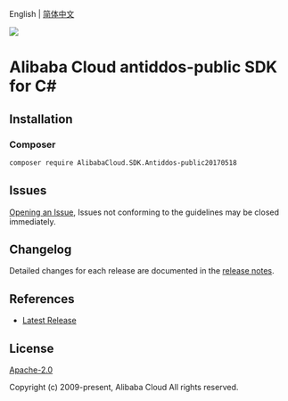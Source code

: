 English | [简体中文](README-CN.md)

![](https://aliyunsdk-pages.alicdn.com/icons/AlibabaCloud.svg)

# Alibaba Cloud antiddos-public SDK for C#

## Installation

### Composer

```bash
composer require AlibabaCloud.SDK.Antiddos-public20170518
```

## Issues

[Opening an Issue](https://github.com/aliyun/alibabacloud-csharp-sdk/issues/new), Issues not conforming to the guidelines may be closed immediately.

## Changelog

Detailed changes for each release are documented in the [release notes](./ChangeLog.md).

## References

* [Latest Release](https://github.com/aliyun/alibabacloud-csharp-sdk/)

## License

[Apache-2.0](http://www.apache.org/licenses/LICENSE-2.0)

Copyright (c) 2009-present, Alibaba Cloud All rights reserved.
